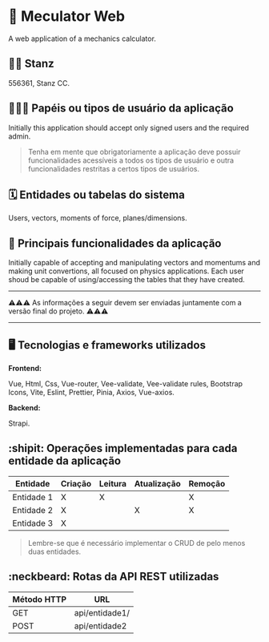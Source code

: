 # :checkered_flag: Meculator Web

A web application of a mechanics calculator. 

## :technologist: Stanz

556361, Stanz CC.

## :people_holding_hands: Papéis ou tipos de usuário da aplicação

Initially this application should accept only signed users and the required admin.

> Tenha em mente que obrigatoriamente a aplicação deve possuir funcionalidades acessíveis a todos os tipos de usuário e outra funcionalidades restritas a certos tipos de usuários.

## :spiral_calendar: Entidades ou tabelas do sistema

Users, vectors, moments of force, planes/dimensions.

## :triangular_flag_on_post:	 Principais funcionalidades da aplicação

Initially capable of accepting and manipulating vectors and momentums and making unit convertions, all focused on physics applications.
Each user shoud be capable of using/accessing the tables that they have created.


----

:warning::warning::warning: As informações a seguir devem ser enviadas juntamente com a versão final do projeto. :warning::warning::warning:


----

## :desktop_computer: Tecnologias e frameworks utilizados

**Frontend:**

Vue, Html, Css, Vue-router, Vee-validate, Vee-validate rules, Bootstrap Icons, Vite, Eslint, Prettier, Pinia, Axios, Vue-axios.

**Backend:**

Strapi.


## :shipit: Operações implementadas para cada entidade da aplicação


| Entidade| Criação | Leitura | Atualização | Remoção |
| --- | --- | --- | --- | --- |
| Entidade 1 | X |  X  |  | X |
| Entidade 2 | X |    |  X | X |
| Entidade 3 | X |    |  |  |

> Lembre-se que é necessário implementar o CRUD de pelo menos duas entidades.

## :neckbeard: Rotas da API REST utilizadas

| Método HTTP | URL |
| --- | --- |
| GET | api/entidade1/|
| POST | api/entidade2 |
